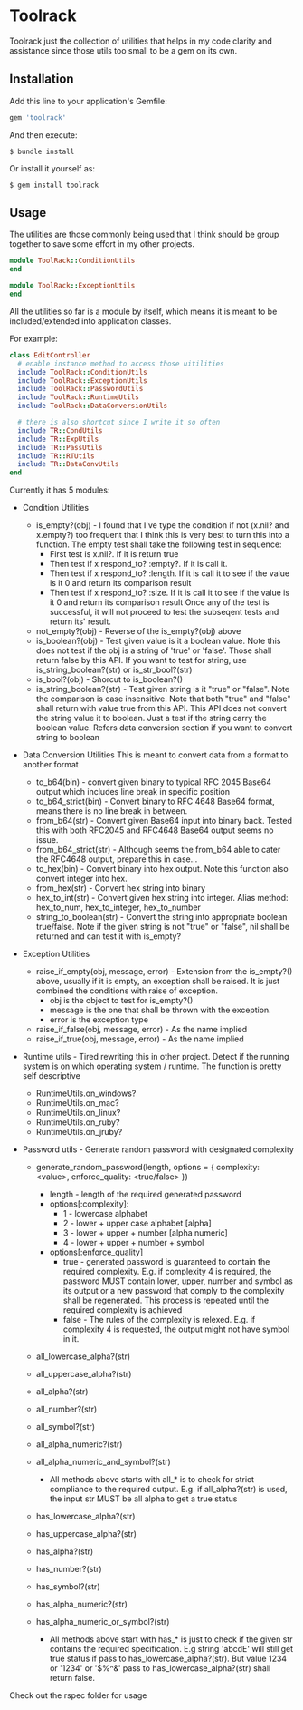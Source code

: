 # Toolrack

Toolrack just the collection of utilities that helps in my code clarity and assistance since those utils too small to be a gem on its own.

## Installation

Add this line to your application's Gemfile:

```ruby
gem 'toolrack'
```

And then execute:

    $ bundle install

Or install it yourself as:

    $ gem install toolrack

## Usage

The utilities are those commonly being used that I think should be group together to save some effort in my other projects.

```ruby
module ToolRack::ConditionUtils
end
```

```ruby
module ToolRack::ExceptionUtils
end
```
 
All the utilities so far is a module by itself, which means it is meant to be included/extended into application classes.

For example:
```ruby
class EditController
  # enable instance method to access those uitilities
  include ToolRack::ConditionUtils
  include ToolRack::ExceptionUtils
  include ToolRack::PasswordUtils
  include ToolRack::RuntimeUtils
  include ToolRack::DataConversionUtils

  # there is also shortcut since I write it so often
  include TR::CondUtils
  include TR::ExpUtils
  include TR::PassUtils
  include TR::RTUtils
  include TR::DataConvUtils
end
```

Currently it has 5 modules:

* Condition Utilities
  * is\_empty?(obj) - I found that I've type the condition if not (x.nil? and x.empty?) too frequent that I think this is very best to turn this into a function. The empty test shall take the following test in sequence:
    * First test is x.nil?. If it is return true
    * Then test if x respond\_to? :empty?. If it is call it.
    * Then test if x respond\_to? :length. If it is call it to see if the value is it 0 and return its comparison result
    * Then test if x respond\_to? :size. If it is call it to see if the value is it 0 and return its comparison result
    Once any of the test is successful, it will not proceed to test the subseqent tests and return its' result.
  * not\_empty?(obj) - Reverse of the is\_empty?(obj) above
  * is\_boolean?(obj) - Test given value is it a boolean value. Note this does not test if the obj is a string of 'true' or 'false'. Those shall return false by this API. If you want to test for string, use is\_string\_boolean?(str) or is\_str\_bool?(str) 
  * is\_bool?(obj) - Shorcut to is\_boolean?()
  * is\_string\_boolean?(str) - Test given string is it "true" or "false". Note the comparison is case insensitive. Note that both "true" and "false" shall return with value true from this API. This API does not convert the string value it to boolean. Just a test if the string carry the boolean value. Refers data conversion section if you want to convert string to boolean


* Data Conversion Utilities
  This is meant to convert data from a format to another format
  * to\_b64(bin) - convert given binary to typical RFC 2045 Base64 output which includes line break in specific position
  * to\_b64\_strict(bin) - Convert binary to RFC 4648 Base64 format, means there is no line break in between.
  * from\_b64(str) - Convert given Base64 input into binary back. Tested this with both RFC2045 and RFC4648 Base64 output seems no issue.
  * from\_b64\_strict(str) - Although seems the from\_b64 able to cater the RFC4648 output, prepare this in case...
  * to\_hex(bin) - Convert binary into hex output. Note this function also convert integer into hex.
  * from\_hex(str) - Convert hex string into binary
  * hex\_to\_int(str) - Convert given hex string into integer. Alias method: hex\_to\_num, hex\_to\_integer, hex\_to\_number 
  * string\_to\_boolean(str) - Convert the string into appropriate boolean true/false. Note if the given string is not "true" or "false", nil shall be returned and can test it with is\_empty? 


* Exception Utilities
  * raise\_if\_empty(obj, message, error) - Extension from the is\_empty?() above, usually if it is empty, an exception shall be raised. It is just combined the conditions with raise of exception. 
    * obj is the object to test for is\_empty?()
    * message is the one that shall be thrown with the exception. 
    * error is the exception type 
  * raise\_if\_false(obj, message, error) - As the name implied
  * raise\_if\_true(obj, message, error) -  As the name implied

* Runtime utils - Tired rewriting this in other project. Detect if the running system is on which operating system / runtime. The function is pretty self descriptive
  * RuntimeUtils.on\_windows?
  * RuntimeUtils.on\_mac?
  * RuntimeUtils.on\_linux?
  * RuntimeUtils.on\_ruby?
  * RuntimeUtils.on\_jruby?

* Password utils - Generate random password with designated complexity
  * generate\_random\_password(length, options = { complexity: \<value\>, enforce\_quality: \<true/false\> })
    * length - length of the required generated password
    * options[:complexity]:
      * 1 - lowercase alphabet
      * 2 - lower + upper case alphabet [alpha]
      * 3 - lower + upper + number [alpha numeric]
      * 4 - lower + upper + number + symbol
    * options[:enforce\_quality]
      * true - generated password is guaranteed to contain the required complexity. E.g. if complexity 4 is required, the password MUST contain lower, upper, number and symbol as its output or a new password that comply to the complexity shall be regenerated. This process is repeated until the required complexity is achieved
      * false - The rules of the complexity is relexed. E.g. if complexity 4 is requested, the output might not have symbol in it.
  * all\_lowercase\_alpha?(str)
  * all\_uppercase\_alpha?(str)
  * all\_alpha?(str)
  * all\_number?(str)
  * all\_symbol?(str)
  * all\_alpha\_numeric?(str)
  * all\_alpha\_numeric\_and\_symbol?(str)
    * All methods above starts with all_\* is to check for strict compliance to the required output. E.g. if all\_alpha?(str) is used, the input str MUST be all alpha to get a true status

  * has\_lowercase\_alpha?(str)
  * has\_uppercase\_alpha?(str)
  * has\_alpha?(str)
  * has\_number?(str)
  * has\_symbol?(str)
  * has\_alpha\_numeric?(str)
  * has\_alpha\_numeric\_or\_symbol?(str)
    * All methods above start with has_\* is just to check if the given str contains the required specification. E.g string 'abcdE' will still get true status if pass to has\_lowercase\_alpha?(str). But value 1234 or '1234' or '$%^&' pass to has\_lowercase\_alpha?(str) shall return false.


Check out the rspec folder for usage

